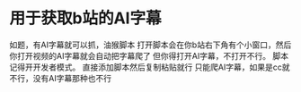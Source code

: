 # 用于获取b站的AI字幕
如题，有AI字幕就可以抓，油猴脚本
打开脚本会在你b站右下角有个小窗口，然后你打开视频的AI字幕就会自动把字幕爬了
但你得打开AI字幕，不打开不行。
脚本记得开开发者模式。
直接添加脚本然后复制粘贴就行
只能爬AI字幕，如果是cc就不行，没有AI字幕那种也不行
